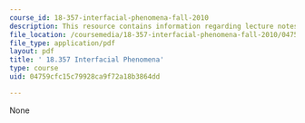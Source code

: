 ```yaml
---
course_id: 18-357-interfacial-phenomena-fall-2010
description: This resource contains information regarding lecture notes.
file_location: /coursemedia/18-357-interfacial-phenomena-fall-2010/04759cfc15c79928ca9f72a18b3864dd_MIT18_357F10_lec_all.pdf
file_type: application/pdf
layout: pdf
title: ' 18.357 Interfacial Phenomena'
type: course
uid: 04759cfc15c79928ca9f72a18b3864dd

---
```

None
